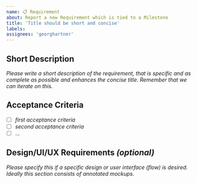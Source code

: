 ```yaml
---
name: 📋 Requirement
about: Report a new Requirement which is tied to a Milestone
title: 'Title should be short and concise'
labels: 
assignees: 'georghartner'
---
```


## Short Description
_Please write a short description of the requirement, that is specific and as complete as possible and enhances the concise title.
Remember that we can iterate on this._

## Acceptance Criteria
- [ ] _first acceptance criteria_
- [ ] _second acceptance criteria_
- [ ] ...

## Design/UI/UX Requirements _(optional)_
_Please specify this if a specific design or user interface (flow) is desired.
Ideally this section consists of annotated mockups._
